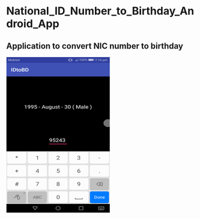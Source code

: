 # National_ID_Number_to_Birthday_Android_App
<h2>Application to convert NIC number to birthday</h2>

![](imgs/1.PNG)
